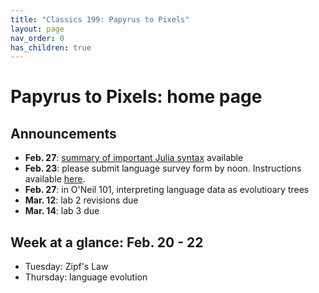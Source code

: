 ```yaml
---
title: "Classics 199: Papyrus to Pixels"
layout: page
nav_order: 0
has_children: true
---
```



# Papyrus to Pixels: home page


## Announcements


- **Feb. 27**: [summary of important Julia syntax](./julia/syntax.html) available
- **Feb. 23**: please submit language survey form by noon. Instructions available [here](./labs/lab3/dataform/).
- **Feb. 27**: in O'Neil 101, interpreting language data as evolutioary trees
- **Mar. 12**: lab 2 revisions due
- **Mar. 14**: lab 3 due




## Week at a glance: Feb. 20 - 22

- Tuesday: Zipf's Law
- Thursday: language evolution